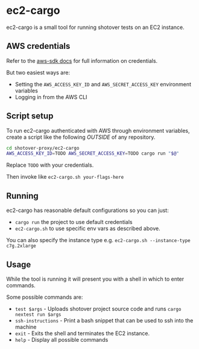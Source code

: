 # ec2-cargo

ec2-cargo is a small tool for running shotover tests on an EC2 instance.

## AWS credentials

Refer to the [aws-sdk docs](https://docs.aws.amazon.com/sdk-for-rust/latest/dg/credentials.html) for full information on credentials.

But two easiest ways are:

* Setting the `AWS_ACCESS_KEY_ID` and `AWS_SECRET_ACCESS_KEY` environment variables
* Logging in from the AWS CLI

## Script setup

To run ec2-cargo authenticated with AWS through environment variables, create a script like the following *OUTSIDE* of any repository.

```bash
cd shotover-proxy/ec2-cargo
AWS_ACCESS_KEY_ID=TODO AWS_SECRET_ACCESS_KEY=TODO cargo run "$@"
```

Replace `TODO` with your credentials.

Then invoke like `ec2-cargo.sh your-flags-here`

## Running

ec2-cargo has reasonable default configurations so you can just:

* `cargo run` the project to use default credentials
* `ec2-cargo.sh` to use specific env vars as described above.

You can also specify the instance type e.g. `ec2-cargo.sh --instance-type c7g.2xlarge`

## Usage

While the tool is running it will present you with a shell in which to enter commands.

Some possible commands are:

* `test $args` - Uploads shotover project source code and runs `cargo nextest run $args`
* `ssh-instructions` - Print a bash snippet that can be used to ssh into the machine
* `exit` - Exits the shell and terminates the EC2 instance.
* `help` - Display all possible commands
